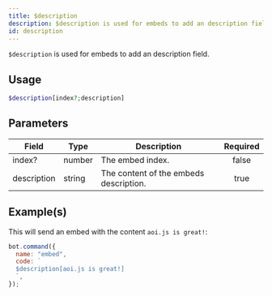 ```yaml
---
title: $description
description: $description is used for embeds to add an description field.
id: description
---
```


`$description` is used for embeds to add an description field.

## Usage

```php
$description[index?;description]
```

## Parameters

| Field       | Type   | Description                            | Required |
| ----------- | ------ | -------------------------------------- | :------: |
| index?      | number | The embed index.                       |  false   |
| description | string | The content of the embeds description. |   true   |

## Example(s)

This will send an embed with the content `aoi.js is great!`:

```javascript
bot.command({
  name: "embed",
  code: `
  $description[aoi.js is great!]
  `,
});
```
